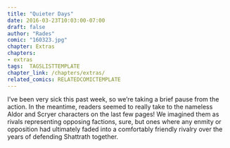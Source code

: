 ```yaml
---
title: "Quieter Days"
date: 2016-03-23T10:03:00-07:00
draft: false
author: "Rades"
comic: "160323.jpg"
chapter: Extras
chapters:
- extras
tags:  TAGSLISTTEMPLATE
chapter_link: /chapters/extras/
related_comics: RELATEDCOMICTEMPLATE
---
```


I’ve been very sick this past week, so we’re taking a brief pause from the action. In the meantime, readers seemed to really take to the nameless Aldor and Scryer characters on the last few pages! We imagined them as rivals representing opposing factions, sure, but ones where any enmity or opposition had ultimately faded into a comfortably friendly rivalry over the years of defending Shattrath together.

